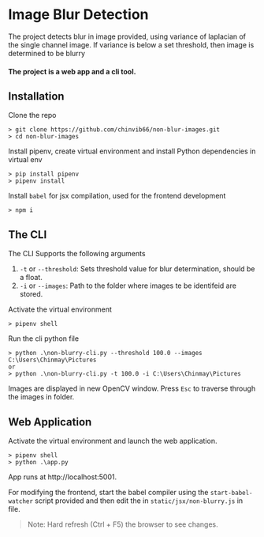# Image Blur Detection

The project detects blur in image provided, using variance of laplacian of the single channel image. If variance is below a set threshold, then image is determined to be blurry

#### The project is a web app and a cli tool.

## Installation

Clone the repo

```
> git clone https://github.com/chinvib66/non-blur-images.git
> cd non-blur-images
```

Install pipenv, create virtual environment and install Python dependencies in virtual env

```
> pip install pipenv
> pipenv install
```

Install `babel` for jsx compilation, used for the frontend development

```
> npm i
```

## The CLI

The CLI Supports the following arguments

1. `-t` or `--threshold`: Sets threshold value for blur determination, should be a float.
2. `-i` or `--images`: Path to the folder where images te be identifeid are stored.

Activate the virtual environment

```
> pipenv shell
```

Run the cli python file

```
> python .\non-blurry-cli.py --threshold 100.0 --images C:\Users\Chinmay\Pictures
or
> python .\non-blurry-cli.py -t 100.0 -i C:\Users\Chinmay\Pictures
```

Images are displayed in new OpenCV window.
Press `Esc` to traverse through the images in folder.

## Web Application

Activate the virtual environment and launch the web application.

```
> pipenv shell
> python .\app.py
```

App runs at http://localhost:5001.

For modifying the frontend, start the babel compiler using the `start-babel-watcher` script provided and then edit the in `static/jsx/non-blurry.js` in file.

> Note: Hard refresh (Ctrl + F5) the browser to see changes.
